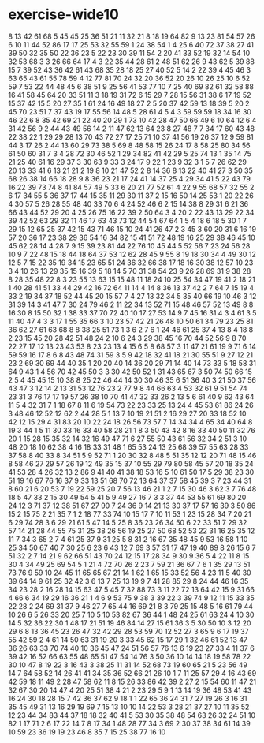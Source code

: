 # exercise-wide10
8
13
42
61
68
5
45
45
25
36
51
21
11
32
21
8
18
19
64
82
9
13
23
81
54
57
26
6
10
11
44
52
86
17
17
25
53
32
55
59
1
24
38
54
1
4
25
6
40
72
37
38
27
41
39
50
32
35
50
22
36
23
5
22
23
30
39
11
54
2
20
41
33
52
19
32
14
54
10
32
53
68
3
3
26
66
64
17
4
3
22
35
44
28
61
2
48
51
62
26
9
43
62
5
39
88
15
7
39
52
43
36
42
61
43
68
35
28
18
25
27
40
52
5
14
2
22
39
4
45
46
3
63
65
43
61
55
78
59
4
12
77
81
70
24
32
20
36
52
20
26
10
26
25
10
6
52
59
7
53
22
44
48
45
6
38
51
9
25
56
41
53
77
10
7
25
40
69
82
61
32
58
88
16
41
58
45
64
20
33
51
11
3
18
19
31
72
6
15
29
7
28
15
56
31
38
6
17
19
52
15
37
42
15
5
20
27
35
1
61
24
16
49
18
27
2
5
20
37
42
59
13
18
39
5
20
2
45
70
23
51
7
37
43
19
17
55
56
14
48
5
28
61
4
5
4
3
59
59
59
18
34
16
30
46
22
6
8
35
42
69
21
22
40
20
29
1
73
10
42
28
47
50
66
49
6
10
64
12
6
4
31
42
56
9
2
44
43
49
56
14
2
11
47
62
13
64
23
8
27
48
7
7
34
17
60
43
48
22
38
22
1
29
29
28
13
70
43
72
27
17
25
71
10
37
41
56
19
26
37
12
9
59
81
44
3
17
26
2
44
13
60
29
73
38
5
69
8
48
58
15
26
24
17
8
58
25
80
34
56
61
50
60
31
7
3
4
28
72
30
46
52
1
29
34
82
41
42
29
5
25
74
13
1
35
14
75
21
25
40
61
16
29
37
3
30
63
9
33
3
24
17
9
22
1
23
9
32
3
1
5
7
26
62
29
20
13
33
41
6
13
21
21
2
19
8
10
21
47
52
2
8
14
36
8
13
22
40
41
27
3
50
35
68
26
38
14
66
18
28
9
8
36
23
21
17
24
41
14
37
25
4
29
34
41
5
22
43
79
16
22
39
73
74
8
41
84
57
49
5
33
6
20
21
77
52
61
4
22
9
55
68
57
32
55
2
6
17
34
55
5
36
37
17
44
15
35
11
29
30
11
37
2
15
16
50
14
25
53
1
20
22
26
4
30
57
5
26
28
55
48
40
33
70
6
4
24
52
46
6
2
15
14
38
8
29
31
6
21
36
66
43
44
52
29
20
4
25
26
75
16
22
39
2
50
64
3
4
20
2
22
43
13
29
22
34
39
42
52
63
29
32
11
46
17
63
43
73
12
44
54
67
64
1
5
4
18
6
18
5
30
1
7
29
15
12
65
25
37
42
15
43
71
46
15
10
24
41
26
47
2
3
45
3
60
20
31
6
16
19
57
20
36
17
23
38
29
36
54
16
34
82
15
41
51
72
48
19
16
25
29
38
46
45
10
45
62
28
14
4
28
7
9
15
39
23
81
44
22
76
10
45
44
5
52
56
7
23
24
56
28
10
9
7
22
48
15
18
44
18
64
37
53
12
62
28
45
9
55
8
19
18
30
34
4
49
30
12
12
5
7
15
22
35
19
34
15
23
65
51
24
36
32
66
38
17
18
16
30
38
12
57
10
23
3
4
10
26
13
29
35
15
16
39
5
18
14
5
70
31
38
54
23
9
26
28
69
31
9
38
28
8
28
35
48
22
8
3
23
55
13
63
15
15
48
11
18
24
10
25
54
34
47
19
41
2
18
21
1
40
28
41
51
33
44
29
42
16
72
64
11
14
4
14
8
36
13
37
42
2
7
64
7
15
19
4
33
2
19
34
37
18
52
44
45
20
15
57
7
4
27
13
32
34
5
35
40
66
19
10
46
3
12
31
39
14
3
41
47
7
30
24
79
46
2
11
22
34
13
52
71
15
48
46
57
52
13
49
8
8
16
30
8
15
50
32
1
38
33
37
70
72
40
10
17
27
53
14
9
7
45
16
31
4
3
4
61
3
5
11
40
47
4
3
3
17
1
55
35
66
3
10
23
57
42
21
26
48
10
50
61
34
79
23
25
81
36
62
27
61
63
68
8
8
38
25
51
73
1
3
6
2
7
6
1
24
46
61
25
37
4
13
8
4
18
8
2
23
15
45
20
28
42
51
48
24
2
10
6
24
3
29
38
45
16
70
44
52
56
9
8
70
22
27
17
12
13
23
43
53
8
23
23
13
4
15
6
5
8
68
57
3
11
47
21
61
19
9
71
6
14
59
59
16
17
8
6
8
43
48
74
31
59
3
5
9
42
18
32
41
18
21
30
55
51
9
27
12
21
23
2
69
30
69
44
40
35
1
20
20
40
14
36
20
29
71
14
40
14
73
33
5
18
58
31
64
9
43
1
4
56
70
42
45
50
3
3
30
42
50
52
1
31
43
65
67
3
50
74
50
66
15
2
5
4
45
45
15
10
38
8
25
22
46
44
14
30
30
46
35
6
51
36
40
3
21
50
37
56
43
47
3
12
14
2
13
31
53
12
76
23
2
77
9
8
44
66
63
4
53
32
61
9
51
54
74
23
31
3
76
17
17
19
57
26
38
10
70
41
47
32
33
26
2
13
5
6
61
40
9
62
43
64
11
5
4
32
31
7
1
18
67
8
11
6
19
54
73
22
23
33
25
13
24
4
45
53
61
86
24
26
3
48
46
12
52
12
62
2
44
28
5
1
13
7
10
19
21
51
2
16
29
27
20
33
18
52
10
42
12
15
29
4
31
83
20
10
22
24
18
26
56
73
57
7
14
34
34
4
65
34
40
64
8
19
3
44
1
5
11
30
33
16
33
40
58
28
21
1
8
3
50
43
42
8
16
33
40
50
11
32
76
20
1
15
28
15
35
32
14
32
16
49
47
71
6
27
55
50
43
61
56
32
34
2
51
3
10
48
20
18
10
62
38
4
16
18
33
31
48
1
65
53
24
13
25
68
39
57
55
63
28
33
37
58
8
40
33
8
34
51
5
9
52
71
1
20
30
32
8
48
5
51
35
12
12
20
71
48
15
46
8
58
46
27
29
57
26
19
12
49
35
15
37
10
55
29
79
80
58
45
57
20
18
35
24
41
53
28
4
26
32
13
2
86
9
41
40
41
38
18
53
16
5
10
61
50
17
5
29
38
23
30
51
19
16
67
76
16
37
9
33
13
51
68
70
72
13
64
37
37
58
45
39
3
7
23
44
31
8
60
21
6
20
53
7
19
22
59
25
20
7
56
13
46
21
1
2
7
15
30
46
3
62
3
7
76
48
18
5
47
33
2
15
30
49
54
5
41
5
9
49
27
16
7
3
3
37
44
53
55
61
69
80
20
24
12
3
71
37
12
38
51
67
27
90
7
24
36
9
14
21
13
30
37
17
57
16
39
3
50
86
15
2
15
75
2
21
35
7
1
2
18
77
33
74
10
15
17
7
10
11
53
1
23
15
28
34
7
20
21
6
29
74
28
3
6
29
21
61
5
47
14
5
25
8
36
23
26
34
50
6
22
33
51
7
29
32
57
14
21
28
44
55
75
31
25
38
26
56
19
25
27
50
68
52
53
22
31
16
25
35
12
11
7
34
3
65
2
7
4
61
25
37
9
31
25
5
8
31
2
16
67
35
48
45
9
53
16
58
1
10
25
34
50
67
40
7
30
25
6
23
6
43
12
7
69
3
57
31
17
47
19
40
89
8
26
15
6
7
51
32
2
7
14
21
9
62
66
51
43
70
24
12
15
17
28
34
9
30
9
36
5
4
22
11
8
15
30
4
34
49
25
69
54
5
1
21
4
72
70
26
2
23
7
59
21
36
67
7
6
1
35
29
13
51
73
76
9
59
10
24
45
11
65
65
67
21
14
1
62
1
65
15
33
52
56
4
23
11
5
40
30
39
64
14
9
61
25
32
42
3
6
13
7
25
13
19
9
7
41
28
85
29
8
24
44
46
16
35
34
23
28
2
16
28
14
15
63
47
5
45
7
32
88
73
3
11
22
72
13
64
42
15
9
31
66
4
66
6
34
19
29
16
36
21
1
4
6
9
53
75
9
38
3
39
22
3
39
74
9
12
11
15
33
35
22
28
2
24
69
31
37
9
46
27
7
65
44
16
69
21
8
3
79
25
15
48
5
16
61
79
44
10
26
6
5
26
33
20
25
7
10
5
10
53
82
67
36
44
1
48
24
25
61
63
24
4
10
30
14
5
32
36
22
30
1
48
17
21
51
19
46
84
14
27
15
61
36
3
5
30
50
10
3
12
20
29
6
8
13
36
45
23
26
47
32
42
29
28
53
59
70
12
52
27
3
65
9
6
17
19
37
55
42
59
2
4
61
14
50
63
31
19
20
3
33
45
62
15
17
29
1
32
46
61
52
13
47
36
26
63
33
70
74
40
10
36
45
47
24
51
56
57
76
13
6
19
23
27
33
4
11
37
6
39
42
16
52
66
63
55
48
65
51
47
54
14
76
3
50
36
10
14
14
18
19
58
78
22
30
10
47
8
19
22
3
16
43
3
38
25
11
31
14
52
68
73
19
60
65
21
5
23
56
49
14
7
64
58
52
14
26
41
41
34
35
36
52
66
21
26
10
1
7
11
25
57
29
4
16
43
69
42
59
18
11
49
2
28
47
58
62
11
8
15
26
33
86
42
39
2
27
2
15
54
60
11
47
21
32
67
30
20
14
47
4
20
25
51
38
4
21
2
23
29
5
9
1
13
14
19
36
48
53
41
43
16
24
30
18
28
15
7
42
36
37
62
9
18
1
1
22
65
36
24
31
7
27
19
26
3
16
31
35
45
49
31
13
16
29
19
69
7
15
13
10
10
14
22
53
3
28
21
37
27
10
11
35
52
12
23
44
34
83
44
37
18
18
32
40
41
5
53
30
35
38
48
54
63
26
32
24
51
10
82
1
17
71
2
6
17
22
14
7
8
17
34
1
48
28
77
34
3
69
2
30
37
38
34
61
14
39
10
59
23
36
19
19
23
46
8
35
7
15
25
38
77
16
10

